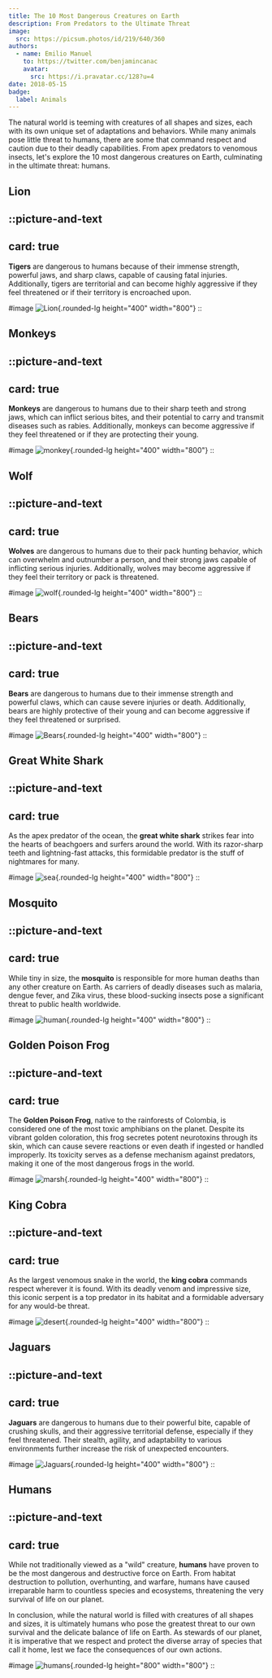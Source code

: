 ```yaml
---
title: The 10 Most Dangerous Creatures on Earth
description: From Predators to the Ultimate Threat
image:
  src: https://picsum.photos/id/219/640/360
authors:
  - name: Emilio Manuel
    to: https://twitter.com/benjamincanac
    avatar:
      src: https://i.pravatar.cc/128?u=4
date: 2018-05-15
badge:
  label: Animals
---
```


The natural world is teeming with creatures of all shapes and sizes, each with its own unique set of adaptations and behaviors. While many animals pose little threat to humans, there are some that command respect and caution due to their deadly capabilities. From apex predators to venomous insects, let's explore the 10 most dangerous creatures on Earth, culminating in the ultimate threat: humans.

## Lion

::picture-and-text
---
card: true
---
**Tigers** are dangerous to humans because of their immense strength, powerful jaws, and sharp claws, capable of causing fatal injuries. Additionally, tigers are territorial and can become highly aggressive if they feel threatened or if their territory is encroached upon.

#image
![Lion](https://picsum.photos/id/1074/800/400){.rounded-lg height="400" width="800"}
::

## Monkeys

::picture-and-text
---
card: true
---
**Monkeys** are dangerous to humans due to their sharp teeth and strong jaws, which can inflict serious bites, and their potential to carry and transmit diseases such as rabies. Additionally, monkeys can become aggressive if they feel threatened or if they are protecting their young.

#image
![monkey](https://picsum.photos/id/783/800/400){.rounded-lg height="400" width="800"}
::

## Wolf

::picture-and-text
---
card: true
---
**Wolves** are dangerous to humans due to their pack hunting behavior, which can overwhelm and outnumber a person, and their strong jaws capable of inflicting serious injuries. Additionally, wolves may become aggressive if they feel their territory or pack is threatened.

#image
![wolf](https://picsum.photos/id/582/800/400){.rounded-lg height="400" width="800"}
::

## Bears

::picture-and-text
---
card: true
---
**Bears** are dangerous to humans due to their immense strength and powerful claws, which can cause severe injuries or death. Additionally, bears are highly protective of their young and can become aggressive if they feel threatened or surprised.

#image
![Bears](https://picsum.photos/id/1020/800/400){.rounded-lg height="400" width="800"}
::

## Great White Shark

::picture-and-text
---
card: true
---
As the apex predator of the ocean, the **great white shark** strikes fear into the hearts of beachgoers and surfers around the world. With its razor-sharp teeth and lightning-fast attacks, this formidable predator is the stuff of nightmares for many.

#image
![sea](https://picsum.photos/id/124/800/400){.rounded-lg height="400" width="800"}
::

## Mosquito

::picture-and-text
---
card: true
---
While tiny in size, the **mosquito** is responsible for more human deaths than any other creature on Earth. As carriers of deadly diseases such as malaria, dengue fever, and Zika virus, these blood-sucking insects pose a significant threat to public health worldwide.

#image
![human](https://picsum.photos/id/996/800/400){.rounded-lg height="400" width="800"}
::

## Golden Poison Frog

::picture-and-text
---
card: true
---
The **Golden Poison Frog**, native to the rainforests of Colombia, is considered one of the most toxic amphibians on the planet. Despite its vibrant golden coloration, this frog secretes potent neurotoxins through its skin, which can cause severe reactions or even death if ingested or handled improperly. Its toxicity serves as a defense mechanism against predators, making it one of the most dangerous frogs in the world.

#image
![marsh](https://picsum.photos/id/128/800/400){.rounded-lg height="400" width="800"}
::

## King Cobra

::picture-and-text
---
card: true
---
As the largest venomous snake in the world, the **king cobra** commands respect wherever it is found. With its deadly venom and impressive size, this iconic serpent is a top predator in its habitat and a formidable adversary for any would-be threat.

#image
![desert](https://picsum.photos/id/196/800/400){.rounded-lg height="400" width="800"}
::

## Jaguars

::picture-and-text
---
card: true
---
**Jaguars** are dangerous to humans due to their powerful bite, capable of crushing skulls, and their aggressive territorial defense, especially if they feel threatened. Their stealth, agility, and adaptability to various environments further increase the risk of unexpected encounters.

#image
![Jaguars](https://picsum.photos/id/219/800/400){.rounded-lg height="400" width="800"}
::

## Humans

::picture-and-text
---
card: true
---
While not traditionally viewed as a "wild" creature, **humans** have proven to be the most dangerous and destructive force on Earth. From habitat destruction to pollution, overhunting, and warfare, humans have caused irreparable harm to countless species and ecosystems, threatening the very survival of life on our planet.

In conclusion, while the natural world is filled with creatures of all shapes and sizes, it is ultimately humans who pose the greatest threat to our own survival and the delicate balance of life on Earth. As stewards of our planet, it is imperative that we respect and protect the diverse array of species that call it home, lest we face the consequences of our own actions.

#image
![humans](https://picsum.photos/id/978/800/800){.rounded-lg height="800" width="800"}
::
